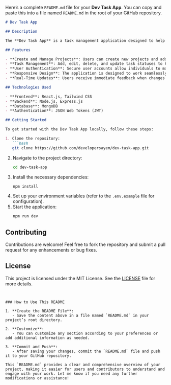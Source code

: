 Here’s a complete `README.md` file for your **Dev Task App**. You can copy and paste this into a file named `README.md` in the root of your GitHub repository.

```markdown
# Dev Task App

## Description

The **Dev Task App** is a task management application designed to help developers efficiently organize and track their projects and tasks. Built with the **MERN stack** (MongoDB, Express.js, React.js, Node.js), this application provides a user-friendly interface for managing tasks associated with various projects.

## Features

- **Create and Manage Projects**: Users can create new projects and add multiple tasks under each project for better organization.
- **Task Management**: Add, edit, delete, and update task statuses to keep track of progress easily.
- **User Authentication**: Secure user accounts allow individuals to manage their tasks privately and securely.
- **Responsive Design**: The application is designed to work seamlessly across devices, ensuring a great user experience on both mobile and desktop.
- **Real-Time Updates**: Users receive immediate feedback when changes are made to tasks or projects.

## Technologies Used

- **Frontend**: React.js, Tailwind CSS
- **Backend**: Node.js, Express.js
- **Database**: MongoDB
- **Authentication**: JSON Web Tokens (JWT)

## Getting Started

To get started with the Dev Task App locally, follow these steps:

1. Clone the repository:
   ```bash
   git clone https://github.com/developersayem/dev-task-app.git
   ```
2. Navigate to the project directory:
   ```bash
   cd dev-task-app
   ```
3. Install the necessary dependencies:
   ```bash
   npm install
   ```
4. Set up your environment variables (refer to the `.env.example` file for configuration).
5. Start the application:
   ```bash
   npm run dev
   ```

## Contributing

Contributions are welcome! Feel free to fork the repository and submit a pull request for any enhancements or bug fixes.

## License

This project is licensed under the MIT License. See the [LICENSE](LICENSE) file for more details.
```


### How to Use This README

1. **Create the README File**:
   - Save the content above in a file named `README.md` in your project’s root directory.

2. **Customize**:
   - You can customize any section according to your preferences or add additional information as needed.

3. **Commit and Push**:
   - After saving your changes, commit the `README.md` file and push it to your GitHub repository.

This `README.md` provides a clear and comprehensive overview of your project, making it easier for users and contributors to understand and engage with your work. Let me know if you need any further modifications or assistance!
